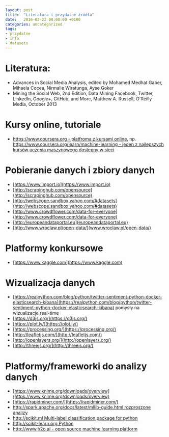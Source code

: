 ```yaml
---
layout: post
title:  "Literatura i przydatne źródła"
date:   2016-02-22 00:00:00 +0100
categories: uncategorized
tags: 
- przydatne
- info
- datasets
---
```


# Literatura:
- Advances in Social Media Analysis, edited by Mohamed Medhat Gaber, Mihaela Cocea, Nirmalie Wiratunga, Ayse Goker
- Mining the Social Web, 2nd Edition, Data Mining Facebook, Twitter, LinkedIn, Google+, GitHub, and More, Matthew A. Russell, O'Reilly Media, October 2013

# Kursy online, tutoriale
- [https://www.coursera.org - platfroma z kursami online](https://www.coursera.org), np. [https://www.coursera.org/learn/machine-learning - jeden z najlepszych kursów uczenia maszynowego dostepny w sieci](https://www.coursera.org/learn/machine-learning)

# Pobieranie danych i zbiory danych
- [https://www.import.io](https://www.import.io)
- [http://scrapinghub.com/opensource](http://scrapinghub.com/opensource)
- [http://webscope.sandbox.yahoo.com/#datasets](http://webscope.sandbox.yahoo.com/#datasets)
- [http://www.crowdflower.com/data-for-everyone](http://www.crowdflower.com/data-for-everyone)
- [http://europeandataportal.eu](europeandataportal.eu)
- [http://www.wroclaw.pl/open-data/](www.wroclaw.pl/open-data/)

# Platformy konkursowe
- [https://www.kaggle.com](https://www.kaggle.com)

# Wizualizacja danych
- [https://realpython.com/blog/python/twitter-sentiment-python-docker-elasticsearch-kibana](https://realpython.com/blog/python/twitter-sentiment-python-docker-elasticsearch-kibana) pomysły na wizualizacje real-time
- [https://d3js.org/](https://d3js.org/)
- [https://plot.ly/](https://plot.ly/)
- [https://processing.org/](https://processing.org/)
- [http://leafletjs.com/](http://leafletjs.com/)
- [http://openlayers.org/](http://openlayers.org/)
- [http://threejs.org/](http://threejs.org/)

# Platformy/frameworki do analizy danych
- [https://www.knime.org/downloads/overview](https://www.knime.org/downloads/overview)
- [https://rapidminer.com/](https://rapidminer.com/)
- [http://spark.apache.org/docs/latest/mllib-guide.html rozproszone analizy](http://spark.apache.org/docs/latest/mllib-guide.html) 
- [http://scikit.ml Multi-label classification package for python](http://scikit.ml)
- [http://scikit-learn.org Python](http://scikit-learn.org)
- [http://www.h2o.ai - open source machine learning platform](http://www.h2o.ai/)
